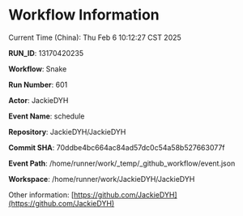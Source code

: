 # Workflow Information

Current Time (China): Thu Feb  6 10:12:27 CST 2025  

**RUN_ID**: 13170420235  

**Workflow**: Snake  

**Run Number**: 601  

**Actor**: JackieDYH  

**Event Name**: schedule  

**Repository**: JackieDYH/JackieDYH  

**Commit SHA**: 70ddbe4bc664ac84ad57dc0c54a58b527663077f  

**Event Path**: /home/runner/work/_temp/_github_workflow/event.json  

**Workspace**: /home/runner/work/JackieDYH/JackieDYH  

Other information: [https://github.com/JackieDYH](https://github.com/JackieDYH)

